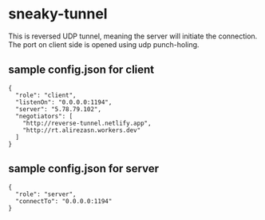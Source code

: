 # sneaky-tunnel
This is reversed UDP tunnel, meaning the server will initiate the connection. The port on client side is opened using udp punch-holing.

## sample config.json for client
```
{
  "role": "client",
  "listenOn": "0.0.0.0:1194",
  "server": "5.78.79.102",
  "negotiators": [
    "http://reverse-tunnel.netlify.app",
    "http://rt.alirezasn.workers.dev"
  ]
}
```

## sample config.json for server
```
{
  "role": "server",
  "connectTo": "0.0.0.0:1194"
}
```
